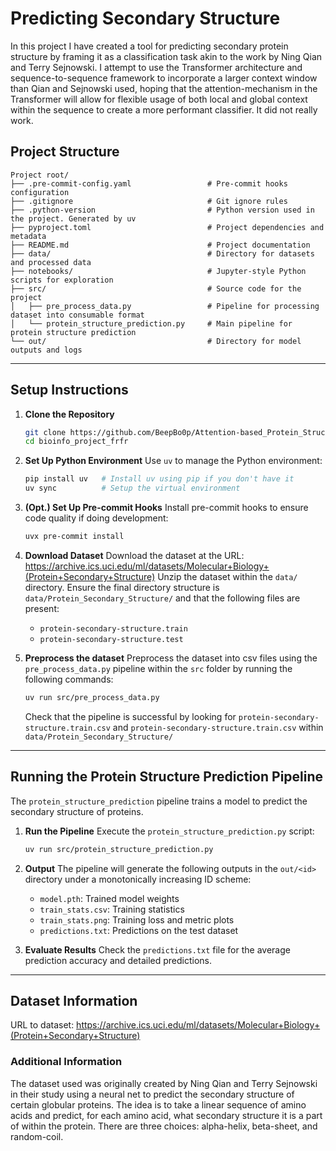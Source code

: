 # Predicting Secondary Structure

In this project I have created a tool for predicting secondary protein structure by framing it as a classification task akin to the work by Ning Qian and Terry Sejnowski. I attempt to use the Transformer architecture and sequence-to-sequence framework to incorporate a larger context window than Qian and Sejnowski used, hoping that the attention-mechanism in the Transformer will allow for flexible usage of both local and global context within the sequence to create a more performant classifier. It did not really work.

## Project Structure

```
Project root/
├── .pre-commit-config.yaml                 # Pre-commit hooks configuration
├── .gitignore                              # Git ignore rules
├── .python-version                         # Python version used in the project. Generated by uv
├── pyproject.toml                          # Project dependencies and metadata
├── README.md                               # Project documentation
├── data/                                   # Directory for datasets and processed data
├── notebooks/                              # Jupyter-style Python scripts for exploration
├── src/                                    # Source code for the project
│   ├── pre_process_data.py                 # Pipeline for processing dataset into consumable format
│   └── protein_structure_prediction.py     # Main pipeline for protein structure prediction
└── out/                                    # Directory for model outputs and logs
```

---

## Setup Instructions

1. **Clone the Repository**
   ```bash
   git clone https://github.com/BeepBo0p/Attention-based_Protein_Structure_Prediction.git
   cd bioinfo_project_frfr
   ```

2. **Set Up Python Environment**
   Use `uv` to manage the Python environment:
   ```bash
   pip install uv   # Install uv using pip if you don't have it
   uv sync          # Setup the virtual environment
   ```

3. **(Opt.) Set Up Pre-commit Hooks**
   Install pre-commit hooks to ensure code quality if doing development:
   ```bash
   uvx pre-commit install
   ```

4. **Download Dataset**
   Download the dataset at the URL: https://archive.ics.uci.edu/ml/datasets/Molecular+Biology+(Protein+Secondary+Structure)
   Unzip the dataset within the `data/` directory. Ensure the final directory structure is `data/Protein_Secondary_Structure/` and that the following files are present:
   - `protein-secondary-structure.train`
   - `protein-secondary-structure.test`

5. **Preprocess the dataset**
   Preprocess the dataset into csv files using the `pre_process_data.py` pipeline within the `src` folder by running the following commands:
   ```bash
   uv run src/pre_process_data.py
   ```
   Check that the pipeline is successful by looking for `protein-secondary-structure.train.csv` and `protein-secondary-structure.train.csv` within `data/Protein_Secondary_Structure/`

---

## Running the Protein Structure Prediction Pipeline

The `protein_structure_prediction` pipeline trains a model to predict the secondary structure of proteins.

1. **Run the Pipeline**
   Execute the `protein_structure_prediction.py` script:
   ```bash
   uv run src/protein_structure_prediction.py
   ```

2. **Output**
   The pipeline will generate the following outputs in the `out/<id>` directory under a monotonically increasing ID scheme:
   - `model.pth`: Trained model weights
   - `train_stats.csv`: Training statistics
   - `train_stats.png`: Training loss and metric plots
   - `predictions.txt`: Predictions on the test dataset

3. **Evaluate Results**
   Check the `predictions.txt` file for the average prediction accuracy and detailed predictions.

---

## Dataset Information

URL to dataset: https://archive.ics.uci.edu/ml/datasets/Molecular+Biology+(Protein+Secondary+Structure)

### Additional Information

The dataset used was originally created by Ning Qian and Terry Sejnowski in their study using a neural net to predict the secondary structure of certain globular proteins. The idea is to take a linear sequence of amino acids and predict, for each amino acid, what secondary structure it is a part of within the protein. There are three choices: alpha-helix, beta-sheet, and random-coil.